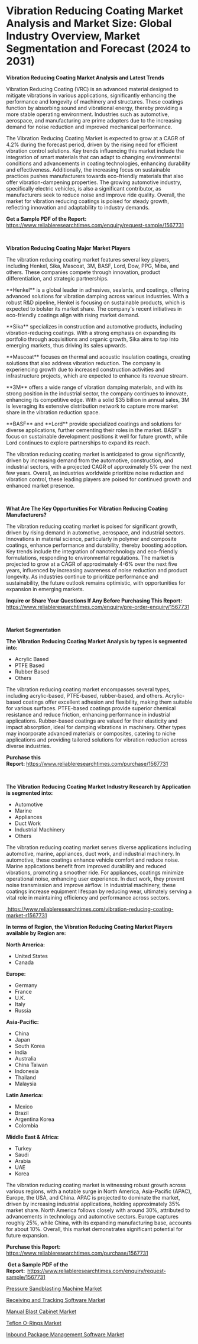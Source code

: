 <p><h1>Vibration Reducing Coating Market Analysis and Market Size: Global Industry Overview, Market Segmentation and Forecast (2024 to 2031)</h1></p><p><strong>Vibration Reducing Coating Market Analysis and Latest Trends</strong></p>
<p><p>Vibration Reducing Coating (VRC) is an advanced material designed to mitigate vibrations in various applications, significantly enhancing the performance and longevity of machinery and structures. These coatings function by absorbing sound and vibrational energy, thereby providing a more stable operating environment. Industries such as automotive, aerospace, and manufacturing are prime adopters due to the increasing demand for noise reduction and improved mechanical performance.</p><p>The Vibration Reducing Coating Market is expected to grow at a CAGR of 4.2% during the forecast period, driven by the rising need for efficient vibration control solutions. Key trends influencing this market include the integration of smart materials that can adapt to changing environmental conditions and advancements in coating technologies, enhancing durability and effectiveness. Additionally, the increasing focus on sustainable practices pushes manufacturers towards eco-friendly materials that also offer vibration-dampening properties. The growing automotive industry, specifically electric vehicles, is also a significant contributor, as manufacturers seek to reduce noise and improve ride quality. Overall, the market for vibration reducing coatings is poised for steady growth, reflecting innovation and adaptability to industry demands.</p></p>
<p><strong>Get a Sample PDF of the Report:&nbsp;</strong> <a href="https://www.reliableresearchtimes.com/enquiry/request-sample/1567731">https://www.reliableresearchtimes.com/enquiry/request-sample/1567731</a></p>
<p>&nbsp;</p>
<p><strong>Vibration Reducing Coating Major Market Players</strong></p>
<p><p>The vibration reducing coating market features several key players, including Henkel, Sika, Mascoat, 3M, BASF, Lord, Dow, PPG, Miba, and others. These companies compete through innovation, product differentiation, and strategic partnerships.</p><p>**Henkel** is a global leader in adhesives, sealants, and coatings, offering advanced solutions for vibration damping across various industries. With a robust R&D pipeline, Henkel is focusing on sustainable products, which is expected to bolster its market share. The company's recent initiatives in eco-friendly coatings align with rising market demand.</p><p>**Sika** specializes in construction and automotive products, including vibration-reducing coatings. With a strong emphasis on expanding its portfolio through acquisitions and organic growth, Sika aims to tap into emerging markets, thus driving its sales upwards.</p><p>**Mascoat** focuses on thermal and acoustic insulation coatings, creating solutions that also address vibration reduction. The company is experiencing growth due to increased construction activities and infrastructure projects, which are expected to enhance its revenue stream.</p><p>**3M** offers a wide range of vibration damping materials, and with its strong position in the industrial sector, the company continues to innovate, enhancing its competitive edge. With a solid $35 billion in annual sales, 3M is leveraging its extensive distribution network to capture more market share in the vibration reduction space.</p><p>**BASF** and **Lord** provide specialized coatings and solutions for diverse applications, further cementing their roles in the market. BASF's focus on sustainable development positions it well for future growth, while Lord continues to explore partnerships to expand its reach.</p><p>The vibration reducing coating market is anticipated to grow significantly, driven by increasing demand from the automotive, construction, and industrial sectors, with a projected CAGR of approximately 5% over the next few years. Overall, as industries worldwide prioritize noise reduction and vibration control, these leading players are poised for continued growth and enhanced market presence.</p></p>
<p>&nbsp;</p>
<p><strong>What Are The Key Opportunities For Vibration Reducing Coating Manufacturers?</strong></p>
<p><p>The vibration reducing coating market is poised for significant growth, driven by rising demand in automotive, aerospace, and industrial sectors. Innovations in material science, particularly in polymer and composite coatings, enhance performance and durability, thereby boosting adoption. Key trends include the integration of nanotechnology and eco-friendly formulations, responding to environmental regulations. The market is projected to grow at a CAGR of approximately 4-6% over the next five years, influenced by increasing awareness of noise reduction and product longevity. As industries continue to prioritize performance and sustainability, the future outlook remains optimistic, with opportunities for expansion in emerging markets.</p></p>
<p><strong>Inquire or Share Your Questions If Any Before Purchasing This Report:</strong> <a href="https://www.reliableresearchtimes.com/enquiry/pre-order-enquiry/1567731">https://www.reliableresearchtimes.com/enquiry/pre-order-enquiry/1567731</a></p>
<p>&nbsp;</p>
<p><strong>Market Segmentation</strong></p>
<p><strong>The Vibration Reducing Coating Market Analysis by types is segmented into:</strong></p>
<p><ul><li>Acrylic Based</li><li>PTFE Based</li><li>Rubber Based</li><li>Others</li></ul></p>
<p><p>The vibration reducing coating market encompasses several types, including acrylic-based, PTFE-based, rubber-based, and others. Acrylic-based coatings offer excellent adhesion and flexibility, making them suitable for various surfaces. PTFE-based coatings provide superior chemical resistance and reduce friction, enhancing performance in industrial applications. Rubber-based coatings are valued for their elasticity and impact absorption, ideal for damping vibrations in machinery. Other types may incorporate advanced materials or composites, catering to niche applications and providing tailored solutions for vibration reduction across diverse industries.</p></p>
<p><strong>Purchase this Report:&nbsp;</strong><a href="https://www.reliableresearchtimes.com/purchase/1567731">https://www.reliableresearchtimes.com/purchase/1567731</a></p>
<p>&nbsp;</p>
<p><strong>The Vibration Reducing Coating Market Industry Research by Application is segmented into:</strong></p>
<p><ul><li>Automotive</li><li>Marine</li><li>Appliances</li><li>Duct Work</li><li>Industrial Machinery</li><li>Others</li></ul></p>
<p><p>The vibration reducing coating market serves diverse applications including automotive, marine, appliances, duct work, and industrial machinery. In automotive, these coatings enhance vehicle comfort and reduce noise. Marine applications benefit from improved durability and reduced vibrations, promoting a smoother ride. For appliances, coatings minimize operational noise, enhancing user experience. In duct work, they prevent noise transmission and improve airflow. In industrial machinery, these coatings increase equipment lifespan by reducing wear, ultimately serving a vital role in maintaining efficiency and performance across sectors.</p></p>
<p><a href="https://www.reliableresearchtimes.com/vibration-reducing-coating-market-r1567731">&nbsp;https://www.reliableresearchtimes.com/vibration-reducing-coating-market-r1567731</a></p>
<p><strong>In terms of Region, the Vibration Reducing Coating Market Players available by Region are:</strong></p>
<p>
    <p> <strong> North America: </strong>
        <ul>
            <li>United States</li>
            <li>Canada</li>
        </ul>
        </p> 
    <p> <strong> Europe: </strong>
        <ul>
            <li>Germany</li>
            <li>France</li>
            <li>U.K.</li>
            <li>Italy</li>
            <li>Russia</li>
        </ul>
        </p> 
    <p> <strong> Asia-Pacific: </strong>
        <ul>
            <li>China</li>
            <li>Japan</li>
            <li>South Korea</li>
            <li>India</li>
            <li>Australia</li>
            <li>China Taiwan</li>
            <li>Indonesia</li>
            <li>Thailand</li>
            <li>Malaysia</li>
        </ul>
        </p> 
    <p> <strong> Latin America: </strong>
        <ul>
            <li>Mexico</li>
            <li>Brazil</li>
            <li>Argentina Korea</li>
            <li>Colombia</li>
        </ul>
        </p> 
    <p> <strong> Middle East & Africa: </strong>
        <ul>
            <li>Turkey</li>
            <li>Saudi</li>
            <li>Arabia</li>
            <li>UAE</li>
            <li>Korea</li>
        </ul>
    </p>
    </p>
<p><p>The vibration reducing coating market is witnessing robust growth across various regions, with a notable surge in North America, Asia-Pacific (APAC), Europe, the USA, and China. APAC is projected to dominate the market, driven by increasing industrial applications, holding approximately 35% market share. North America follows closely with around 30%, attributed to advancements in technology and automotive sectors. Europe captures roughly 25%, while China, with its expanding manufacturing base, accounts for about 10%. Overall, this market demonstrates significant potential for future expansion.</p></p>
<p><strong>Purchase this Report: </strong><a href="https://www.reliableresearchtimes.com/purchase/1567731">https://www.reliableresearchtimes.com/purchase/1567731</a></p>
<p>&nbsp;<strong>Get a Sample PDF of the Report:&nbsp;&nbsp;</strong><a href="https://www.reliableresearchtimes.com/enquiry/request-sample/1567731">https://www.reliableresearchtimes.com/enquiry/request-sample/1567731</a></p>
<p><strong></strong></p>
<p><p><a href="https://www.linkedin.com/pulse/pressure-sandblasting-machine-market-overview-regional-outlook-5ka0e?trackingId=0SCjPj6RRFGh5niO3mxShQ%3D%3D">Pressure Sandblasting Machine Market</a></p><p><a href="https://issuu.com/reportprime-2/docs/receiving-and-tracking-software-mar_2c88c4afd36c63">Receiving and Tracking Software Market</a></p><p><a href="https://www.linkedin.com/pulse/manual-blast-cabinet-market-overview-regional-outlook-competitive-9knde?trackingId=HFqpsGvIQjO9hzwHLkez3A%3D%3D">Manual Blast Cabinet Market</a></p><p><a href="https://medium.com/@gutierrezzulma1/teflon-o-rings-market-a-global-and-regional-analysis-2024-2031-e8c35213bd6d">Teflon O-Rings Market</a></p><p><a href="https://issuu.com/reportprime-2/docs/inbound-package-management-software_6f6c144f35295c">Inbound Package Management Software Market</a></p></p>